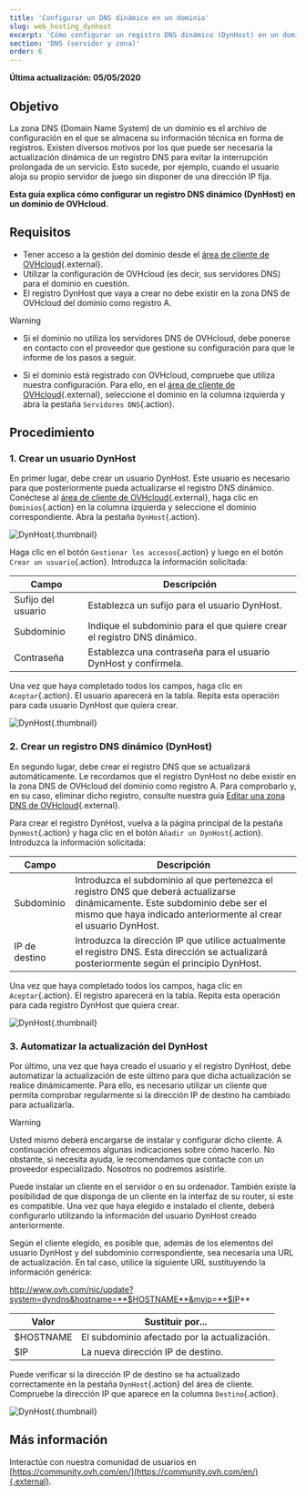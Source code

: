 ```yaml
---
title: 'Configurar un DNS dinámico en un dominio'
slug: web_hosting_dynhost
excerpt: 'Cómo configurar un registro DNS dinámico (DynHost) en un dominio de OVHcloud'
section: 'DNS (servidor y zona)'
order: 6
---
```


**Última actualización: 05/05/2020**

## Objetivo

La zona DNS (Domain Name System) de un dominio es el archivo de configuración en el que se almacena su información técnica en forma de registros. Existen diversos motivos por los que puede ser necesaria la actualización dinámica de un registro DNS para evitar la interrupción prolongada de un servicio. Esto sucede, por ejemplo, cuando el usuario aloja su propio servidor de juego sin disponer de una dirección IP fija. 

**Esta guía explica cómo configurar un registro DNS dinámico (DynHost) en un dominio de OVHcloud.**

## Requisitos

- Tener acceso a la gestión del dominio desde el [área de cliente de OVHcloud](https://ca.ovh.com/auth/?action=gotomanager&from=https://www.ovh.com/world/&ovhSubsidiary=ws){.external}.
- Utilizar la configuración de OVHcloud (es decir, sus servidores DNS) para el dominio en cuestión. 
- El registro DynHost que vaya a crear no debe existir en la zona DNS de OVHcloud del dominio como registro A.

> [!warning]
>
> - Si el dominio no utiliza los servidores DNS de OVHcloud, debe ponerse en contacto con el proveedor que gestione su configuración para que le informe de los pasos a seguir.
> 
> - Si el dominio está registrado con OVHcloud, compruebe que utiliza nuestra configuración. Para ello, en el [área de cliente de OVHcloud](https://ca.ovh.com/auth/?action=gotomanager&from=https://www.ovh.com/world/&ovhSubsidiary=ws){.external}, seleccione el dominio en la columna izquierda y abra la pestaña `Servidores DNS`{.action}.
>

## Procedimiento

### 1. Crear un usuario DynHost

En primer lugar, debe crear un usuario DynHost. Este usuario es necesario para que posteriormente pueda actualizarse el registro DNS dinámico. Conéctese al [área de cliente de OVHcloud](https://ca.ovh.com/auth/?action=gotomanager&from=https://www.ovh.com/world/&ovhSubsidiary=ws){.external}, haga clic en `Dominios`{.action} en la columna izquierda y seleccione el dominio correspondiente. Abra la pestaña `DynHost`{.action}.

![DynHost](images/use-dynhost-step1.png){.thumbnail}

Haga clic en el botón `Gestionar los accesos`{.action} y luego en el botón `Crear un usuario`{.action}. Introduzca la información solicitada:

|Campo|Descripción|
|---|---|
|Sufijo del usuario|Establezca un sufijo para el usuario DynHost.|
|Subdominio|Indique el subdominio para el que quiere crear el registro DNS dinámico.|
|Contraseña|Establezca una contraseña para el usuario DynHost y confírmela.|

Una vez que haya completado todos los campos, haga clic en `Aceptar`{.action}. El usuario aparecerá en la tabla.
 Repita esta operación para cada usuario DynHost que quiera crear.

![DynHost](images/use-dynhost-step2.png){.thumbnail}

### 2. Crear un registro DNS dinámico (DynHost)

En segundo lugar, debe crear el registro DNS que se actualizará automáticamente. Le recordamos que el registro DynHost no debe existir en la zona DNS de OVHcloud del dominio como registro A. Para comprobarlo y, en su caso, eliminar dicho registro, consulte nuestra guía [Editar una zona DNS de OVHcloud](../web_hosting_como_editar_mi_zona_dns/){.external}.

Para crear el registro DynHost, vuelva a la página principal de la pestaña `DynHost`{.action} y haga clic en el botón `Añadir un DynHost`{.action}. Introduzca la información solicitada:

|Campo|Descripción|
|---|---|
|Subdominio|Introduzca el subdominio al que pertenezca el registro DNS que deberá actualizarse dinámicamente. Este subdominio debe ser el mismo que haya indicado anteriormente al crear el usuario DynHost.|
|IP de destino|Introduzca la dirección IP que utilice actualmente el registro DNS. Esta dirección se actualizará posteriormente según el principio DynHost.|

Una vez que haya completado todos los campos, haga clic en `Aceptar`{.action}. El registro aparecerá en la tabla.
 Repita esta operación para cada registro DynHost que quiera crear.

![DynHost](images/use-dynhost-step3.png){.thumbnail}

### 3. Automatizar la actualización del DynHost

Por último, una vez que haya creado el usuario y el registro DynHost, debe automatizar la actualización de este último para que dicha actualización se realice dinámicamente. Para ello, es necesario utilizar un cliente que permita comprobar regularmente si la dirección IP de destino ha cambiado para actualizarla.

> [!warning]
>
> Usted mismo deberá encargarse de instalar y configurar dicho cliente.  A continuación ofrecemos algunas indicaciones sobre cómo hacerlo. No obstante, si necesita ayuda, le recomendamos que contacte con un proveedor especializado. Nosotros no podremos asistirle. 
>

Puede instalar un cliente en el servidor o en su ordenador. También existe la posibilidad de que disponga de un cliente en la interfaz de su router, si este es compatible. Una vez que haya elegido e instalado el cliente, deberá configurarlo utilizando la información del usuario DynHost creado anteriormente.

Según el cliente elegido, es posible que, además de los elementos del usuario DynHost y del subdominio correspondiente, sea necesaria una URL de actualización. En tal caso, utilice la siguiente URL sustituyendo la información genérica:

http://www.ovh.com/nic/update?system=dyndns&hostname=**$HOSTNAME**&myip=**$IP**

|Valor|Sustituir por...|
|---|---|
|$HOSTNAME|El subdominio afectado por la actualización.|
|$IP|La nueva dirección IP de destino.|

Puede verificar si la dirección IP de destino se ha actualizado correctamente en la pestaña `DynHost`{.action} del área de cliente. Compruebe la dirección IP que aparece en la columna `Destino`{.action}.

![DynHost](images/use-dynhost-step4.png){.thumbnail}

## Más información

Interactúe con nuestra comunidad de usuarios en [https://community.ovh.com/en/](https://community.ovh.com/en/){.external}.

